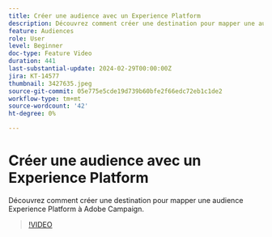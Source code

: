 ```yaml
---
title: Créer une audience avec un Experience Platform
description: Découvrez comment créer une destination pour mapper une audience Experience Platform à Adobe Campaign.
feature: Audiences
role: User
level: Beginner
doc-type: Feature Video
duration: 441
last-substantial-update: 2024-02-29T00:00:00Z
jira: KT-14577
thumbnail: 3427635.jpeg
source-git-commit: 05e775e5cde19d739b60bfe2f66edc72eb1c1de2
workflow-type: tm+mt
source-wordcount: '42'
ht-degree: 0%

---
```



# Créer une audience avec un Experience Platform

Découvrez comment créer une destination pour mapper une audience Experience Platform à Adobe Campaign.

>[!VIDEO](https://video.tv.adobe.com/v/3427635/?learn=on)
